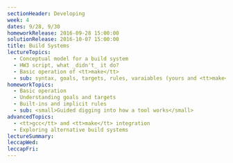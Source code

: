 ```yaml
---
sectionHeader: Developing
week: 4
dates: 9/28, 9/30
homeworkRelease: 2016-09-28 15:00:00
solutionRelease: 2016-10-07 15:00:00
title: Build Systems
lectureTopics:
  - Conceptual model for a build system
  - HW3 script, what _didn't_ it do?
  - Basic operation of <tt>make</tt>
  - sub: syntax, goals, targets, rules, varaiables (yours and <tt>make</tt>'s)
homeworkTopics:
  - Basic operation
  - Understanding goals and targets
  - Built-ins and implicit rules
  - sub: <small>Guided digging into how a tool works</small>
advancedTopics:
  - <tt>gcc</tt> and <tt>make</tt> integration
  - Exploring alternative build systems
lectureSummary:
leccapWed:
leccapFri:
---
```


